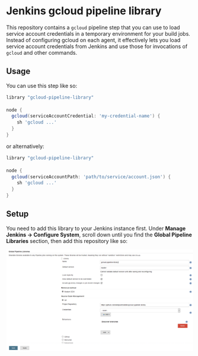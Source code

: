 # Jenkins gcloud pipeline library

This repository contains a `gcloud` pipeline step that you can use to load service account credentials in a temporary environment for your build jobs. Instead of configuring gcloud on each agent, it effectively lets you load service account credentials from Jenkins and use those for invocations of `gcloud` and other commands.

## Usage

You can use this step like so:

```groovy
library "gcloud-pipeline-library"

node {
  gcloud(serviceAccountCredential: 'my-credential-name') {
    sh 'gcloud ...'
  }
}
```

or alternatively:

```groovy
library "gcloud-pipeline-library"

node {
  gcloud(serviceAccountPath: 'path/to/service/account.json') {
    sh 'gcloud ...'
  }
}
```

## Setup

You need to add this library to your Jenkins instance first. Under **Manage Jenkins -> Configure System**, scroll down until you find the **Global Pipeline Libraries** section, then add this repository like so:

![Setup Instructions](./setup.png)